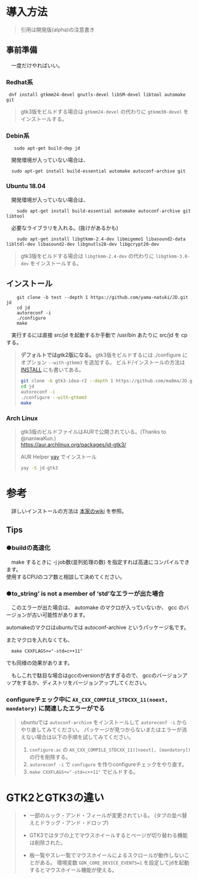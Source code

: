 
# 導入方法

> 引用は開発版(alpha)の注意書き

## 事前準備

　一度だけやればいい。

### Redhat系
`  dnf install gtkmm24-devel gnutls-devel libSM-devel libtool automake git `

> gtk3版をビルドする場合は `gtkmm24-devel` の代わりに `gtkmm30-devel` をインストールする。

### Debin系
`   sudo apt-get build-dep jd`

　開発環境が入っていない場合は、

`  sudo apt-get install build-essential automake autoconf-archive git`

### Ubuntu 18.04
　開発環境が入っていない場合は、

`    sudo apt-get install build-essential automake autoconf-archive git libtool`

　必要なライブラリを入れる。(抜けがあるかも)

`    sudo apt-get install libgtkmm-2.4-dev libmigemo1 libasound2-data libltdl-dev libasound2-dev libgnutls28-dev libgcrypt20-dev`

> gtk3版をビルドする場合は `libgtkmm-2.4-dev` の代わりに `libgtkmm-3.0-dev` をインストールする。

## インストール

```
    git clone -b test --depth 1 https://github.com/yama-natuki/JD.git jd  
    cd jd  
    autoreconf -i  
    ./configure  
    make
```

　実行するには直接 src/jd を起動するか手動で /usr/bin あたりに src/jd を cp する。

> **デフォルトではgtk2版になる。** gtk3版をビルドするには ./configure にオプション `--with-gtkmm3` を追加する。
> ビルド/インストールの方法は [INSTALL](./INSTALL) にも書いてある。
> ```sh
> git clone -b gtk3-idea-r2 --depth 1 https://github.com/ma8ma/JD.git jd
> cd jd
> autoreconf -i
> ./configure --with-gtkmm3
> make
> ```

### Arch Linux
> gtk3版のビルドファイルはAURで公開されている。(Thanks to @naniwaKun.)  
> https://aur.archlinux.org/packages/jd-gtk3/
>
> AUR Helper [yay](https://github.com/Jguer/yay) でインストール
> ```sh
> yay -S jd-gtk3
> ```

# 参考
　詳しいインストールの方法は [本家のwiki](https://ja.osdn.net/projects/jd4linux/wiki/OS%2f%E3%83%87%E3%82%A3%E3%82%B9%E3%83%88%E3%83%AA%E3%83%93%E3%83%A5%E3%83%BC%E3%82%B7%E3%83%A7%E3%83%B3%E5%88%A5%E3%82%A4%E3%83%B3%E3%82%B9%E3%83%88%E3%83%BC%E3%83%AB%E6%96%B9%E6%B3%95) を参照。


## Tips

### ●buildの高速化
　make するときに -j job数(並列処理の数) を指定すれば高速にコンパイルできます。  
使用するCPUのコア数と相談して決めてください。

###  ●to_string’ is not a member of ‘std’なエラーが出た場合
　このエラーが出た場合は、 automake のマクロが入っていないか、
gcc のバージョンが古い可能性があります。

automakeのマクロはubuntuでは autoconf-archive というパッケージ名です。

またマクロを入れなくても、

`   make CXXFLAGS+="-std=c++11" `

でも同様の効果があります。

　もしこれで駄目な場合はgccのversionが古すぎるので、
gccのバージョンアップをするか、ディストリをバージョンアップしてください。

### configureチェック中に `AX_CXX_COMPILE_STDCXX_11(noext, mandatory)` に関連したエラーがでる
> ubuntuでは `autoconf-archive` をインストールして `autoreconf -i` からやり直してみてください。
> パッケージが見つからないまたはエラーが消えない場合は以下の手順を試してみてください。
>
> 1. `configure.ac` の `AX_CXX_COMPILE_STDCXX_11([noext], [mandatory])` の行を削除する。
> 2. `autoreconf -i` で `configure` を作りconfigureチェックをやり直す。
> 3. `make CXXFLAGS+="-std=c++11"` でビルドする。


# GTK2とGTK3の違い

> * 一部のルック・アンド・フィールが変更されている。
>   (タブの並べ替えとドラッグ・アンド・ドロップ)
>
> * GTK3ではタブの上でマウスホイールするとページが切り替わる機能は削除された。
>
> * 板一覧やスレ一覧でマウスホイールによるスクロールが動作しないことがある。
>   環境変数 `GDK_CORE_DEVICE_EVENTS=1` を設定してjdを起動するとマウスホイール機能が使える。
